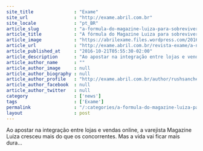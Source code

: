 ```yaml
---
site_title               : "Exame"
site_url                 : "http://exame.abril.com.br"
site_locale              : "pt_BR"
article_slug             : "a-formula-do-magazine-luiza-para-sobreviver-na-crise"
article_title            : "A fórmula do Magazine Luiza para sobreviver na crise"
article_image            : "https://abrilexame.files.wordpress.com/2016/10/frederico-trajano.jpg?quality=70&strip=all&w=680"
article_url              : "http://exame.abril.com.br/revista-exame/a-nova-cara-da-luiza/"
article_published_at     : "2016-10-21T05:55:30-02:00"
article_description      : "Ao apostar na integração entre lojas e vendas online, a varejista Magazine Luiza cresceu mais do que os concorrentes. Mas a vida vai ficar mais dura..."
article_author_name      : ""
article_author_image     : null
article_author_biography : null
article_author_profile   : "http://exame.abril.com.br/author/rushsanches/"
article_author_facebook  : null
article_author_twitter   : null
category                 : ['news']
tags                     : ['Exame']
permalink                : "/:categories/a-formula-do-magazine-luiza-para-sobreviver-na-crise/"
layout                   : post
---
```


Ao apostar na integração entre lojas e vendas online, a varejista Magazine Luiza cresceu mais do que os concorrentes. Mas a vida vai ficar mais dura...
